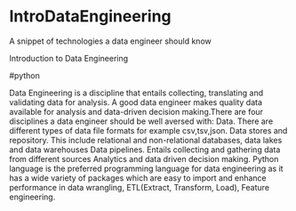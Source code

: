 # IntroDataEngineering
A snippet of technologies a data engineer should know


Introduction to Data Engineering

#python

Data Engineering is a discipline that entails collecting, translating and validating data for analysis. A good data engineer makes quality data available for analysis and data-driven decision making.There are four disciplines a data engineer should be well aversed with:
Data. There are different types of data file formats for example csv,tsv,json.
Data stores and repository. This include relational and non-relational databases, data lakes and data warehouses
Data pipelines. Entails collecting and gathering data from different sources
Analytics and data driven decision making.
Python language is the preferred programming language for data engineering as it has a wide variety of packages which are easy to import and enhance performance in data wrangling, ETL(Extract, Transform, Load), Feature engineering.
